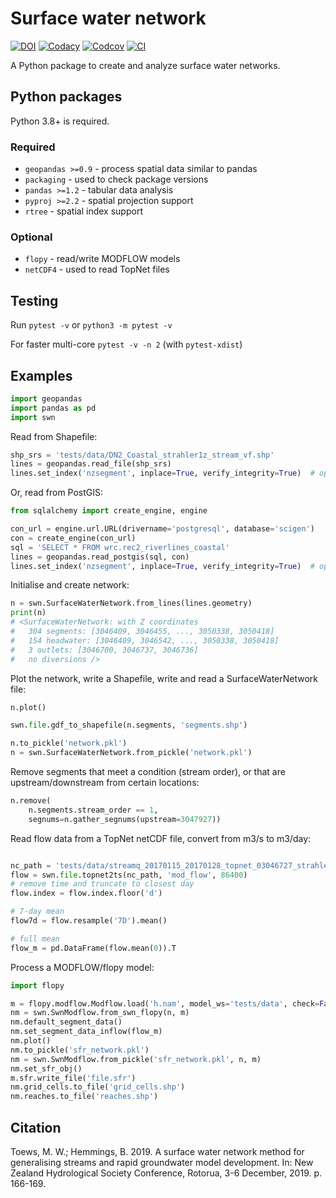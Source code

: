 # Surface water network
[![DOI](https://zenodo.org/badge/187739645.svg)](https://zenodo.org/badge/latestdoi/187739645)
[![Codacy](https://api.codacy.com/project/badge/Grade/420bcd8896c14f18b2077dd987c78849)](https://app.codacy.com/manual/mwtoews/surface-water-network?utm_source=github.com&utm_medium=referral&utm_content=mwtoews/surface-water-network&utm_campaign=Badge_Grade_Dashboard)
[![Codcov](https://codecov.io/gh/mwtoews/surface-water-network/branch/main/graph/badge.svg)](https://codecov.io/gh/mwtoews/surface-water-network)
[![CI](https://github.com/mwtoews/surface-water-network/actions/workflows/tests.yml/badge.svg?branch=main)](https://github.com/mwtoews/surface-water-network/actions/workflows/tests.yml)

A Python package to create and analyze surface water networks.


## Python packages

Python 3.8+ is required.

### Required

 - `geopandas >=0.9` - process spatial data similar to pandas
 - `packaging` - used to check package versions
 - `pandas >=1.2` - tabular data analysis
 - `pyproj >=2.2` - spatial projection support
 - `rtree` - spatial index support

### Optional

 - `flopy` - read/write MODFLOW models
 - `netCDF4` - used to read TopNet files

## Testing

Run `pytest -v` or `python3 -m pytest -v`

For faster multi-core `pytest -v -n 2` (with `pytest-xdist`)

## Examples

```python
import geopandas
import pandas as pd
import swn
```

Read from Shapefile:
```python
shp_srs = 'tests/data/DN2_Coastal_strahler1z_stream_vf.shp'
lines = geopandas.read_file(shp_srs)
lines.set_index('nzsegment', inplace=True, verify_integrity=True)  # optional
```

Or, read from PostGIS:
```python
from sqlalchemy import create_engine, engine

con_url = engine.url.URL(drivername='postgresql', database='scigen')
con = create_engine(con_url)
sql = 'SELECT * FROM wrc.rec2_riverlines_coastal'
lines = geopandas.read_postgis(sql, con)
lines.set_index('nzsegment', inplace=True, verify_integrity=True)  # optional
```

Initialise and create network:
```python
n = swn.SurfaceWaterNetwork.from_lines(lines.geometry)
print(n)
# <SurfaceWaterNetwork: with Z coordinates
#   304 segments: [3046409, 3046455, ..., 3050338, 3050418]
#   154 headwater: [3046409, 3046542, ..., 3050338, 3050418]
#   3 outlets: [3046700, 3046737, 3046736]
#   no diversions />
```

Plot the network, write a Shapefile, write and read a SurfaceWaterNetwork file:
```python
n.plot()

swn.file.gdf_to_shapefile(n.segments, 'segments.shp')

n.to_pickle('network.pkl')
n = swn.SurfaceWaterNetwork.from_pickle('network.pkl')
```

Remove segments that meet a condition (stream order), or that are
upstream/downstream from certain locations:
```python
n.remove(
    n.segments.stream_order == 1,
    segnums=n.gather_segnums(upstream=3047927))
```

Read flow data from a TopNet netCDF file, convert from m3/s to m3/day:
```python

nc_path = 'tests/data/streamq_20170115_20170128_topnet_03046727_strahler1.nc'
flow = swn.file.topnet2ts(nc_path, 'mod_flow', 86400)
# remove time and truncate to closest day
flow.index = flow.index.floor('d')

# 7-day mean
flow7d = flow.resample('7D').mean()

# full mean
flow_m = pd.DataFrame(flow.mean(0)).T
```

Process a MODFLOW/flopy model:
```python
import flopy

m = flopy.modflow.Modflow.load('h.nam', model_ws='tests/data', check=False)
nm = swn.SwnModflow.from_swn_flopy(n, m)
nm.default_segment_data()
nm.set_segment_data_inflow(flow_m)
nm.plot()
nm.to_pickle('sfr_network.pkl')
nm = swn.SwnModflow.from_pickle('sfr_network.pkl', n, m)
nm.set_sfr_obj()
m.sfr.write_file('file.sfr')
nm.grid_cells.to_file('grid_cells.shp')
nm.reaches.to_file('reaches.shp')
```

## Citation

Toews, M. W.; Hemmings, B. 2019. A surface water network method for generalising streams and rapid groundwater model development. In: New Zealand Hydrological Society Conference, Rotorua, 3-6 December, 2019. p. 166-169.

